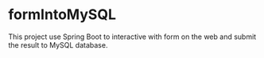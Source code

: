 # formIntoMySQL
This project use Spring Boot to interactive with form on the web and submit the result to MySQL database.
